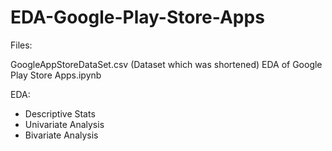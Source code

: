 # EDA-Google-Play-Store-Apps

Files:

GoogleAppStoreDataSet.csv (Dataset which was shortened)
EDA of Google Play Store Apps.ipynb

EDA:

- Descriptive Stats
- Univariate Analysis
- Bivariate Analysis
